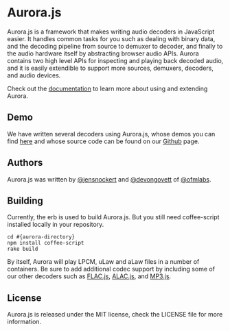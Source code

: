 Aurora.js
=========

Aurora.js is a framework that makes writing audio decoders in JavaScript easier.  It handles common 
tasks for you such as dealing with binary data, and the decoding pipeline from source to demuxer to 
decoder, and finally to the audio hardware itself by abstracting browser audio APIs.  Aurora contains 
two high level APIs for inspecting and playing back decoded audio, and it is easily extendible to support 
more sources, demuxers, decoders, and audio devices.

Check out the [documentation](https://github.com/ofmlabs/aurora.js/wiki) to learn more about using and 
extending Aurora.

## Demo

We have written several decoders using Aurora.js, whose demos you can find [here](http://labs.official.fm/codecs/)
and whose source code can be found on our [Github](https://github.com/ofmlabs) page.

## Authors

Aurora.js was written by [@jensnockert](https://github.com/jensnockert) and [@devongovett](https://github.com/devongovett) 
of [@ofmlabs](https://github.com/ofmlabs).

## Building

Currently, the erb is used to build Aurora.js. But you still need coffee-script installed locally in your repository.

	cd #{aurora-directory}
    npm install coffee-script
    rake build
    

By itself, Aurora will play LPCM, uLaw and aLaw files in a number of containers.  Be sure to add additional codec support 
by including some of our other decoders such as [FLAC.js](https://github.com/ofmlabs/flac.js), 
[ALAC.js](https://github.com/ofmlabs/alac.js), and [MP3.js](https://github.com/devongovett/mp3.js).

## License

Aurora.js is released under the MIT license, check the LICENSE file for more information.
